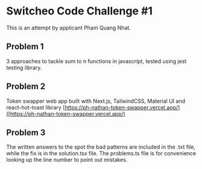 # Switcheo Code Challenge #1 #
This is an attempt by applicant Pham Quang Nhat.


## Problem 1
3 approaches to tackle sum to n functions in javascript, tested using jest testing library.

## Problem 2
Token swapper web app built with Next.js, TailwindCSS, Material UI and react-hot-toast library [https://ph-nathan-token-swapper.vercel.app/]([https://ph-nathan-token-swapper.vercel.app/)

## Problem 3
The written answers to the spot the bad patterns are included in the .txt file, while the fix is in the solution.tsx file.
The problems.ts file is for convenience looking up the line number to point out mistakes.

